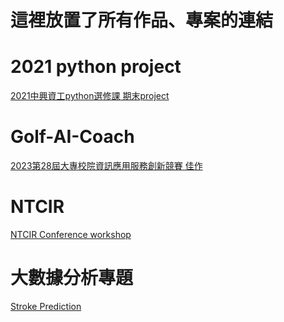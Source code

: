 # 這裡放置了所有作品、專案的連結
# 2021 python project
[2021中興資工python選修課 期末project](https://github.com/ChingChingKao/2021-python-project)
 # Golf-AI-Coach
[2023第28屆大專校院資訊應用服務創新競賽 佳作](https://github.com/ChingChingKao/Golf-AI-Coach/tree/main)
# NTCIR
[NTCIR Conference workshop](https://github.com/ChingChingKao/The-17th-NTCIR)
# 大數據分析專題
[Stroke Prediction](https://drive.google.com/drive/u/1/folders/1LhihAnLduW4dC3YViy6zSPXlpcBfAbqj)

